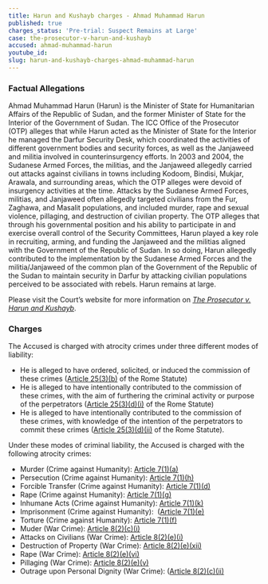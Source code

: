 ```yaml
---
title: Harun and Kushayb charges - Ahmad Muhammad Harun
published: true
charges_status: 'Pre-trial: Suspect Remains at Large'
case: the-prosecutor-v-harun-and-kushayb
accused: ahmad-muhammad-harun
youtube_id:
slug: harun-and-kushayb-charges-ahmad-muhammad-harun
---
```



### Factual Allegations

Ahmad Muhammad Harun (Harun) is the Minister of State for Humanitarian Affairs of the Republic of Sudan, and the former Minister of State for the Interior of the Government of Sudan. The ICC Office of the Prosecutor (OTP) alleges that while Harun acted as the Minister of State for the Interior he managed the Darfur Security Desk, which coordinated the activities of different government bodies and security forces, as well as the Janjaweed and militia involved in counterinsurgency efforts. In 2003 and 2004, the Sudanese Armed Forces, the militias, and the Janjaweed allegedly carried out attacks against civilians in towns including Kodoom, Bindisi, Mukjar, Arawala, and surrounding areas, which the OTP alleges were devoid of insurgency activities at the time. Attacks by the Sudanese Armed Forces, militias, and Janjaweed often allegedly targeted civilians from the Fur, Zaghawa, and Masalit populations, and included murder, rape and sexual violence, pillaging, and destruction of civilian property. The OTP alleges that through his governmental position and his ability to participate in and exercise overall control of the Security Committees, Harun played a key role in recruiting, arming, and funding the Janjaweed and the militias aligned with the Government of the Republic of Sudan. In so doing, Harun allegedly contributed to the implementation by the Sudanese Armed Forces and the militia/Janjaweed of the common plan of the Government of the Republic of the Sudan to maintain security in Darfur by attacking civilian populations perceived to be associated with rebels. Harun remains at large.

Please visit the Court’s website for more information on *[The Prosecutor v. Harun and Kushayb](https://www.icc-cpi.int/darfur/harunkushayb)*.

### Charges

The Accused is charged with atrocity crimes under three different modes of liability:

* He is alleged to have ordered, solicited, or induced the commission of these crimes ([Article 25(3)(b)](http://www.casematrixnetwork.org/case-m/klamberg-commentary/rome-statute/#c1198) of the Rome Statute)
* He is alleged to have intentionally contributed to the commission of these crimes, with the aim of furthering the criminal activity or purpose of the perpetrators ([Article 25(3)(d)(i)](http://www.casematrixnetwork.org/case-m/klamberg-commentary/rome-statute/#c1198) of the Rome Statute)
* He is alleged to have intentionally contributed to the commission of these crimes, with knowledge of the intention of the perpetrators to commit these crimes ([Article 25(3)(d)(ii)](http://www.casematrixnetwork.org/case-m/klamberg-commentary/rome-statute/#c1198) of the Rome Statute).

Under these modes of criminal liability, the Accused is charged with the following atrocity crimes:

* Murder (Crime against Humanity):&nbsp;[Article 7(1)(a)](http://www.casematrixnetwork.org/cmn-knowledge-hub/klamberg-commentary/elements-of-crime/#c2286)
* Persecution (Crime against Humanity):&nbsp;[Article 7(1)(h)](http://www.casematrixnetwork.org/cmn-knowledge-hub/klamberg-commentary/elements-of-crime/#c2298)
* Forcible Transfer (Crime against Humanity): [Article 7(1)(d)](http://www.casematrixnetwork.org/cmn-knowledge-hub/klamberg-commentary/elements-of-crime/#c2289)
* Rape (Crime against Humanity):&nbsp;[Article 7(1)(g)](http://www.casematrixnetwork.org/cmn-knowledge-hub/klamberg-commentary/elements-of-crime/#c2292)
* Inhumane Acts (Crime against Humanity):&nbsp;[Article 7(1)(k)](http://www.casematrixnetwork.org/cmn-knowledge-hub/klamberg-commentary/elements-of-crime/#c2301)
* Imprisonment (Crime against Humanity):&nbsp; ([Article 7(1)(e)](http://www.casematrixnetwork.org/cmn-knowledge-hub/klamberg-commentary/elements-of-crime/#c2290)
* Torture (Crime against Humanity):&nbsp;[Article 7(1)(f)](http://www.casematrixnetwork.org/cmn-knowledge-hub/klamberg-commentary/elements-of-crime/#c2291)
* Muder (War Crime): [Article 8(2)(c)(i)](http://www.casematrixnetwork.org/cmn-knowledge-hub/klamberg-commentary/elements-of-crime/#c2359)
* Attacks on Civilians (War Crime): [Article 8(2)(e)(i)](http://www.casematrixnetwork.org/cmn-knowledge-hub/klamberg-commentary/elements-of-crime/#c2367)
* Destruction of Property (War Crime): [Article 8(2)(e)(xii)](http://www.casematrixnetwork.org/cmn-knowledge-hub/klamberg-commentary/elements-of-crime/#c2384)
* Rape (War Crime): [Article 8(2)(e)(vi)](http://www.casematrixnetwork.org/cmn-knowledge-hub/klamberg-commentary/elements-of-crime/#c2372)
* Pillaging (War Crime): [Article 8(2)(e)(v)](http://www.casematrixnetwork.org/cmn-knowledge-hub/klamberg-commentary/elements-of-crime/#c2371)
* Outrage upon Personal Dignity (War Crime): ([Article 8(2)(c)(ii)](http://www.casematrixnetwork.org/cmn-knowledge-hub/klamberg-commentary/elements-of-crime/#c2363)